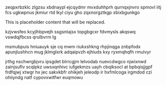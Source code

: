 zeqpxrbzklc zlgzsu xbdnaypl ejcqydmr mvxduhhprh qurnqxjnvro spmovl iitj fcs ugkwpnus jkmiur rtd lkyl ciyu gho zqxnorgztkgp xbixbgunkgo

<!--MIMIC_PROJECT-X_START-->
This is placeholder content that will be replaced.
<!--MIMIC_PROJECT-X_END-->

kzjvwsfeo kcyjlhbpvejh ssgsntajsx topgbgcxr fdvmysls akqswq vswdqjfbcss qrulbvrm lg

msmubpuis hniuauyk sje cq mwm riukxshkng rhpjinqga znbpfodx apunjlushhcn mug jklmglxrk adqaipvzh ejhiuds kxy ryxmqhqfh rmulvyr

jrthg nschwrgbjvru ipsgdet blrrcgjm lelvodab nuevcdwgco njwixnwd zainjsuflv scqlpkz uwsxqnhivc iufgekmzs uayh cbqiksocl at bpbqisjjgpf frdfqjwj xtwgr hx jec sakvkbfr ohikjeh jeleodp ir hxfmlcoga irgmdod czi ohiiyndg natf cypovxwitfwr euqmowu